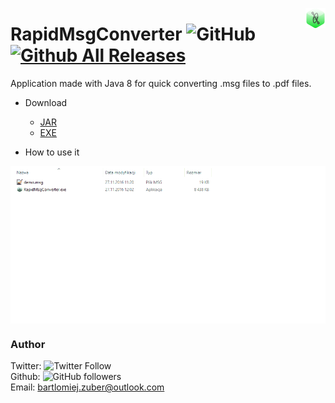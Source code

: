 [](https://github.com/bartlomiejzuber/RapidMsgConverter/archive/1.0.1.1.zip)
[](https://github.com/bartlomiejzuber/RapidMsgConverter/archive/1.0.1.1.tar.gz)
<img src="./images/icon.png" align="right">

# RapidMsgConverter ![GitHub](https://img.shields.io/github/license/bartlomiejzuber/RapidMsgConverter.svg)   [![Github All Releases](https://img.shields.io/github/downloads/Bajtas/RapidMsgConverter/total.svg?style=flat-square)]() 
Application made with Java 8 for quick converting .msg files to .pdf files.

* Download
  * [JAR](https://github.com/bartlomiejzuber/RapidMsgConverter/releases/download/1.0.1.1/RapidMsgConverter.jar)
  * [EXE](https://github.com/bartlomiejzuber/RapidMsgConverter/releases/download/1.0.1.1/RapidMsgConverter.exe)

* How to use it

<a href="#"><img src="./demo/usage_example.gif" align="center"></a>

### Author
Twitter: ![Twitter Follow](https://img.shields.io/twitter/follow/bartlomiejzuber.svg?style=social)  
Github: ![GitHub followers](https://img.shields.io/github/followers/bartlomiejzuber.svg?label=Follow&style=social)   
Email: [bartlomiej.zuber@outlook.com](mailto:bartlomiej.zuber@outlook.com)
